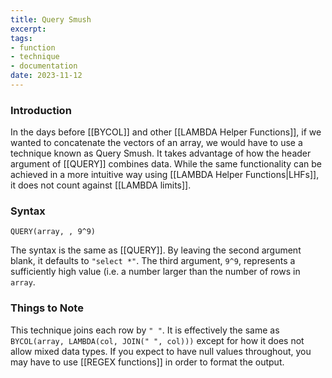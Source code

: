 ```yaml
---
title: Query Smush
excerpt: 
tags: 
- function
- technique
- documentation
date: 2023-11-12
---
```


### Introduction

In the days before [[BYCOL]] and other [[LAMBDA Helper Functions]], if we wanted to concatenate the vectors of an array, we would have to use a technique known as Query Smush. It takes advantage of how the header argument of [[QUERY]] combines data. While the same functionality can be achieved in a more intuitive way using [[LAMBDA Helper Functions|LHFs]], it does not count against [[LAMBDA limits]].

### Syntax

```
QUERY(array, , 9^9)
```

The syntax is the same as [[QUERY]]. By leaving the second argument blank, it defaults to `"select *"`. The third argument, `9^9`, represents a sufficiently high value (i.e. a number larger than the number of rows in `array`.

### Things to Note

This technique joins each row by `" "`. It is effectively the same as `BYCOL(array, LAMBDA(col, JOIN(" ", col)))` except for how it does not allow mixed data types. If you expect to have null values throughout, you may have to use [[REGEX functions]] in order to format the output.